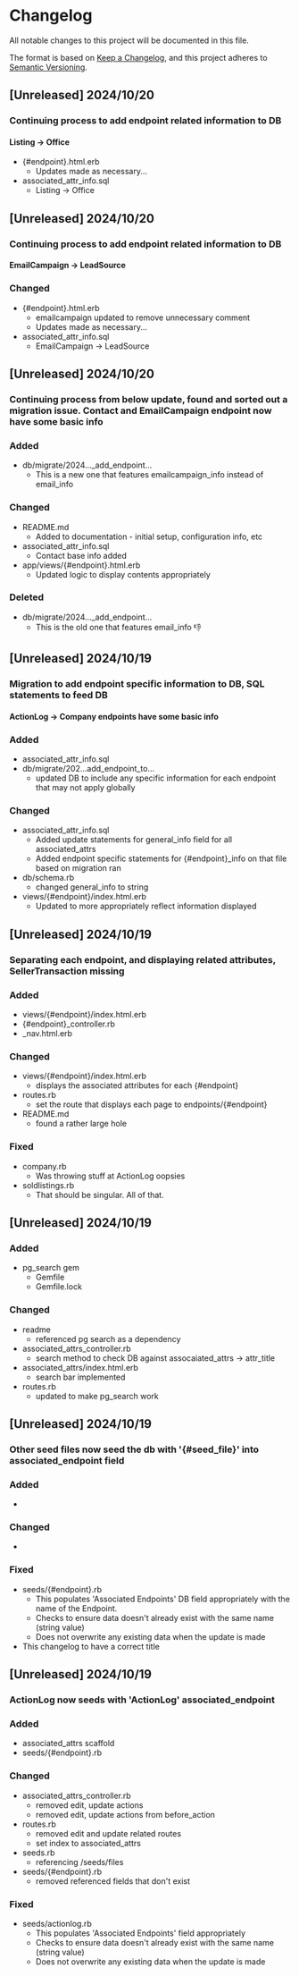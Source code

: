 # Changelog

All notable changes to this project will be documented in this file.

The format is based on [Keep a Changelog](https://keepachangelog.com/en/1.0.0/), and this project adheres to [Semantic Versioning](https://semver.org/spec/v2.0.0.html).

## [Unreleased] 2024/10/20
### Continuing process to add endpoint related information to DB
#### Listing -> Office
- {#endpoint}.html.erb
    - Updates made as necessary...
- associated_attr_info.sql
    - Listing -> Office

## [Unreleased] 2024/10/20
### Continuing process to add endpoint related information to DB
#### EmailCampaign -> LeadSource

### Changed
- {#endpoint}.html.erb
    - emailcampaign updated to remove unnecessary comment
    - Updates made as necessary...
- associated_attr_info.sql
    - EmailCampaign -> LeadSource

## [Unreleased] 2024/10/20
### Continuing process from below update, found and sorted out a migration issue. Contact and EmailCampaign endpoint now have some basic info

### Added
- db/migrate/2024..._add_endpoint...
    - This is a new one that features emailcampaign_info instead of email_info

### Changed
- README.md
    - Added to documentation - initial setup, configuration info, etc
- associated_attr_info.sql
    - Contact base info added
- app/views/{#endpoint}.html.erb
    - Updated logic to display contents appropriately

### Deleted
- db/migrate/2024..._add_endpoint...
    - This is the old one that features email_info :thumbsdown:

## [Unreleased] 2024/10/19
### Migration to add endpoint specific information to DB, SQL statements to feed DB
#### ActionLog -> Company endpoints have some basic info

### Added
- associated_attr_info.sql
- db/migrate/202...add_endpoint_to...
    - updated DB to include any specific information for each endpoint that may not apply globally

### Changed
- associated_attr_info.sql
    - Added update statements for general_info field for all associated_attrs
    - Added endpoint specific statements for {#endpoint}_info on that file based on migration ran
- db/schema.rb
    - changed general_info to string
- views/{#endpoint}/index.html.erb
    - Updated to more appropriately reflect information displayed

## [Unreleased] 2024/10/19
### Separating each endpoint, and displaying related attributes, SellerTransaction missing

### Added
- views/{#endpoint}/index.html.erb
- {#endpoint}_controller.rb
- _nav.html.erb

### Changed
- views/{#endpoint}/index.html.erb
    - displays the associated attributes for each {#endpoint}
- routes.rb
    - set the route that displays each page to endpoints/{#endpoint}
- README.md
    - found a rather large hole

### Fixed
- company.rb
    - Was throwing stuff at ActionLog oopsies
- soldlistings.rb
    - That should be singular. All of that.

## [Unreleased] 2024/10/19
### 

### Added
- pg_search gem
    - Gemfile
    - Gemfile.lock

### Changed
- readme
    - referenced pg search as a dependency
- associated_attrs_controller.rb
    - search method to check DB against assocaiated_attrs -> attr_title
- associated_attrs/index.html.erb
    - search bar implemented
- routes.rb
    - updated to make pg_search work

## [Unreleased] 2024/10/19
### Other seed files now seed the db with '{#seed_file}' into associated_endpoint field

### Added
- 

### Changed
- 

### Fixed
- seeds/{#endpoint}.rb
    - This populates 'Associated Endpoints' DB field appropriately with the name of the Endpoint.
    - Checks to ensure data doesn't already exist with the same name (string value)
    - Does not overwrite any existing data when the update is made
- This changelog to have a correct title

## [Unreleased] 2024/10/19
### ActionLog now seeds with 'ActionLog' associated_endpoint

### Added
- associated_attrs scaffold
- seeds/{#endpoint}.rb

### Changed
- associated_attrs_controller.rb
    - removed edit, update actions
    - removed edit, update actions from before_action
- routes.rb
    - removed edit and update related routes
    - set index to associated_attrs
- seeds.rb
    - referencing /seeds/files
- seeds/{#endpoint}.rb
    - removed referenced fields that don't exist

### Fixed
- seeds/actionlog.rb
    - This populates 'Associated Endpoints' field appropriately
    - Checks to ensure data doesn't already exist with the same name (string value)
    - Does not overwrite any existing data when the update is made